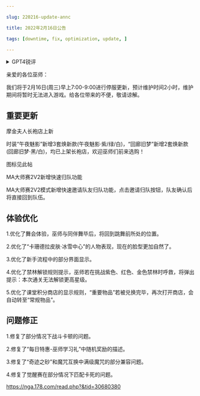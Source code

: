 ```yaml
---

slug: 220216-update-annc

title: 2022年2月16日公告

tags: [downtime, fix, optimization, update, ]

---
```


<details>

<summary>GPT4锐评</summary>



</details>

<!--truncate-->


亲爱的各位巫师：

我们将于2月16日(周三)早上7:00-9:00进行停服更新，预计维护时间2小时，维护期间将暂时无法进入游戏。给各位带来的不便，敬请谅解。

## 重要更新
摩金夫人长袍店上新

时装“午夜魅影”新增3套焕新款(午夜魅影·紫/绿/白)，“回廊旧梦”新增2套焕新款(回廊旧梦·黑/白)，均已上架长袍店，欢迎巫师们前来选购！

图标见此帖

MA大师赛2V2新增快速归队功能

MA大师赛2V2模式新增快速邀请队友归队功能，点击邀请归队按钮，队友确认后将直接回到队伍。

## <span id='optimization'>体验优化</span>
1.优化了舞会体验，巫师与同伴舞毕后，将回到跳舞前所处的位置。

2.优化了“卡珊德拉皮肤·冰雪中心”的人物表现，现在的脸型更加自然了。

3.优化了新手流程中的部分界面显示。

4.优化了禁林解锁规则提示，巫师若在挑战紫色、红色、金色禁林时呼救，将弹出提示：本次通关无法解锁更高星级。

5.优化了课堂积分商店的显示规则，“重要物品”若被兑换完毕，再次打开商店，会自动转至“常规物品”。

## <span id='fix'>问题修正</span>
1.修复了部分情况下战斗卡顿的问题。

2.修复了“每日特惠-巫师学习礼”中随机奖励的描述。

3.修复了“奇迹之砂”和魔咒互换中满级魔咒的部分兼容问题。

4.修复了觉醒赛在部分情况下匹配卡死的问题。

https://nga.178.com/read.php?&tid=30680380